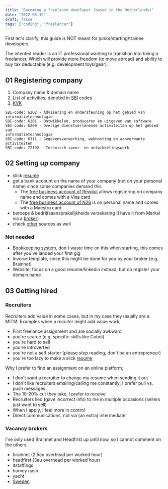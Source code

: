 ```yaml
---
title: "Becoming a freelance developer (based in the Netherlands)"
date: "2022-08-19"
draft: false
tags: ["coding", "freelancer"]
---
```


First let's clarify, this guide is NOT meant for junior/starting/trainee developers.

The intented reader is an IT professional wanting to transition into being a freelancer.
Which will provide more freedom (to move abroad) and ability to buy tax deductable
(e.g. development toys/gear).


## 01 Registering company

1. Company name & domain name
2. List of activities, denoted in [SBI](https://www.kvk.nl/overzicht-standaard-bedrijfsindeling/) codes
3. [KVK](https://www.kvk.nl/inschrijven-en-wijzigen/inschrijven/)

```
SBI-code: 6202 - Advisering en ondersteuning op het gebied van informatietechnologie
SBI-code: 6201 - Ontwikkelen, produceren en uitgeven van software
SBI-code: 6209 - Overige dienstverlenende activiteiten op het gebied van 
informatietechnologie
SBI-code: 6311 - Gegevensverwerking, webhosting en aanverwante activiteiten
SBI-code: 72192 - Technisch speur- en ontwikkelingswerk
```


## 02 Setting up company

- slick [resume](https://lentink.consulting/#resume)
- get a bank account on the name of your company (not on your personal name) since some companies demand this
  - The [free business account of Revolut](https://www.revolut.com/business/business-account) allows registering on company name and comes with a Visa card
  - The [free business account of N26](https://n26.com/en-eu/free-business-bank-account) is on personal name and comes with a Maestro card
- beroeps & bedrijfsaansprakelijkheids verzekering (I have it from Markel via a [broker](https://www.henst-lunsen.nl))
- check [other](https://www.kvk.nl/advies-en-informatie/bedrijf-runnen/checklist-aan-de-slag/) sources as well


### Not needed

- [Bookkeeping system](https://www.e-boekhouden.nl/prijzen), don't waste time on this when starting, this comes after you've landed your first gig
- Invoice template, since this might be done for you by your broker (e.g. Brainnet)
- Website, focus on a good resume/linkedin instead, but do register your domain name


## 03 Getting hired

### Recruiters

Recruiters add value in some cases,
but in my case they usually are a MITM.
Examples when a recuiter might add value work;

- First freelance assignment and are socially awkward
- you're scarce (e.g. specific skills like Cobol)
- you're hard to sell
- you're introverted
- you're not a self starter (please stop reading, don't be an entrepreneur)
- you're too lazy to make a slick [resume](https://lentink.consulting/#resume)

Why I prefer to find an assignment on an online platform;

- I don't want a recruiter to change my resume when sending it out
- I don't like recruiters emailing/calling me constantly; I prefer pull vs. push messages
- The 10-20% cut they take, I prefer to receive
- Recruiters lied (gave incorrect info) to me in multiple occasions (sellers just want to sell)
- When I apply, I feel more in control
- Direct communications, not via (an extra) intermediate


### Vacancy brokers

I've only used Brainnet and Headfirst up until now,
so I cannot comment on the others.

- brainnet (2.5eu overhead per worked hour)
- headfirst (3eu overhead per worked hour)
- itstaffings
- harvey nash
- yacht
- [Sweden](https://app.verama.com/en/job-requests)

